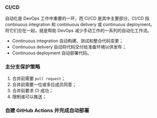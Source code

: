 ### CI/CD

自动化是 DevOps 工作中重要的一环，而 CI/CD 是其中主要部分。CI/CD 指 continuous integration 和 continuous delivery 或 continuous deployment。将它们合在一起，就是帮助 DevOps 减少手动工作的一系列的自动化工作流。

- Continuous integration 自动构建、测试和整合代码变更；
- Continuous delivery 自动将代码交付给准备环境以供发布；
- Continuous deployment 自动部署代码。

### 主分支保护策略

1. 合并前需要 `pull request`；
2. 合并前需要一位或多位成员同意；
3. 合并前要求 CI 成功；
4. 限制谁可以推送；

### 自建 GitHub Actions 并完成自动部署

